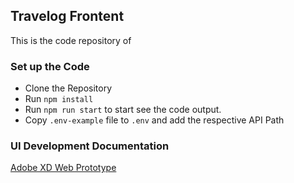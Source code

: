 ## Travelog Frontent
This is the code repository of 

### Set up the Code

* Clone the Repository
* Run `npm install`
* Run `npm run start` to start see the code output.
* Copy `.env-example` file to `.env` and add the respective API Path

### UI Development Documentation

[Adobe XD Web Prototype]()